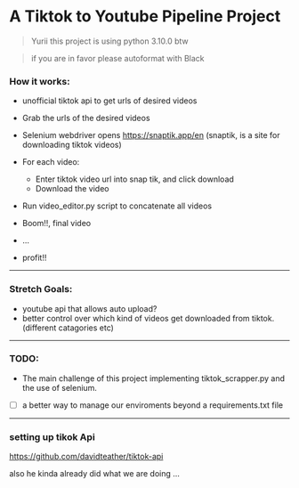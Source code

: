 # A Tiktok to Youtube Pipeline Project
>Yurii this project is using python 3.10.0 btw

>if you are in favor please autoformat with Black

### How it works:

- unofficial tiktok api to get urls of desired videos
- Grab the urls of the desired videos
- Selenium webdriver opens https://snaptik.app/en (snaptik, is a site for downloading tiktok videos)
- For each video:
    - Enter tiktok video url into snap tik, and click download
    - Download the video


- Run video_editor.py script to concatenate all videos

- Boom!!, final video
- ...
- profit!!



------------------------------------------------------------------------------------------
### Stretch Goals:
- youtube api that allows auto upload?
- better control over which kind of videos get downloaded from tiktok.(different catagories etc)


---
### TODO:
- The main challenge of this project implementing tiktok_scrapper.py and the use of selenium.

- [ ] a better way to manage our enviroments beyond a requirements.txt file


---


### setting up tikok Api
https://github.com/davidteather/tiktok-api

also he kinda already did what we are doing ...
